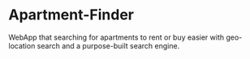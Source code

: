 # Apartment-Finder
WebApp that searching for apartments to rent or buy easier with geo-location search and a purpose-built search engine.
